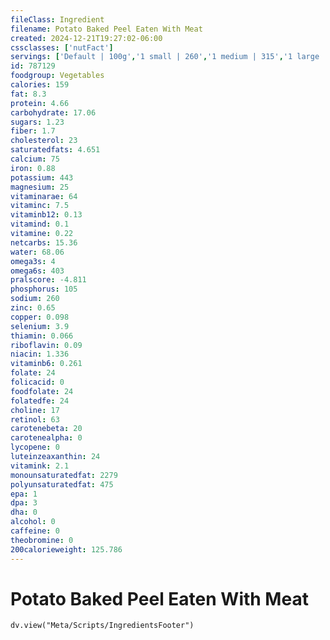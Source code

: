 ```yaml
---
fileClass: Ingredient
filename: Potato Baked Peel Eaten With Meat
created: 2024-12-21T19:27:02-06:00
cssclasses: ['nutFact']
servings: ['Default | 100g','1 small | 260','1 medium | 315','1 large | 445','1 cup | 160']
id: 787129
foodgroup: Vegetables
calories: 159
fat: 8.3
protein: 4.66
carbohydrate: 17.06
sugars: 1.23
fiber: 1.7
cholesterol: 23
saturatedfats: 4.651
calcium: 75
iron: 0.88
potassium: 443
magnesium: 25
vitaminarae: 64
vitaminc: 7.5
vitaminb12: 0.13
vitamind: 0.1
vitamine: 0.22
netcarbs: 15.36
water: 68.06
omega3s: 4
omega6s: 403
pralscore: -4.811
phosphorus: 105
sodium: 260
zinc: 0.65
copper: 0.098
selenium: 3.9
thiamin: 0.066
riboflavin: 0.09
niacin: 1.336
vitaminb6: 0.261
folate: 24
folicacid: 0
foodfolate: 24
folatedfe: 24
choline: 17
retinol: 63
carotenebeta: 20
carotenealpha: 0
lycopene: 0
luteinzeaxanthin: 24
vitamink: 2.1
monounsaturatedfat: 2279
polyunsaturatedfat: 475
epa: 1
dpa: 3
dha: 0
alcohol: 0
caffeine: 0
theobromine: 0
200calorieweight: 125.786
---
```


# Potato Baked Peel Eaten With Meat

```dataviewjs
dv.view("Meta/Scripts/IngredientsFooter")
```